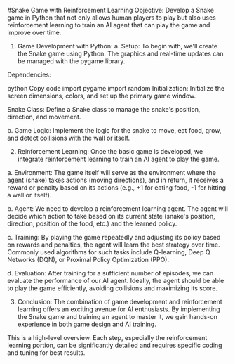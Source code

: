 #Snake Game with Reinforcement Learning
Objective: Develop a Snake game in Python that not only allows human players to play but also uses reinforcement learning to train an AI agent that can play the game and improve over time.

1. Game Development with Python:
a. Setup:
To begin with, we'll create the Snake game using Python. The graphics and real-time updates can be managed with the pygame library.

Dependencies:

python
Copy code
import pygame
import random
Initialization:
Initialize the screen dimensions, colors, and set up the primary game window.

Snake Class:
Define a Snake class to manage the snake's position, direction, and movement.

b. Game Logic:
Implement the logic for the snake to move, eat food, grow, and detect collisions with the wall or itself.

2. Reinforcement Learning:
Once the basic game is developed, we integrate reinforcement learning to train an AI agent to play the game.

a. Environment:
The game itself will serve as the environment where the agent (snake) takes actions (moving directions), and in return, it receives a reward or penalty based on its actions (e.g., +1 for eating food, -1 for hitting a wall or itself).

b. Agent:
We need to develop a reinforcement learning agent. The agent will decide which action to take based on its current state (snake's position, direction, position of the food, etc.) and the learned policy.

c. Training:
By playing the game repeatedly and adjusting its policy based on rewards and penalties, the agent will learn the best strategy over time. Commonly used algorithms for such tasks include Q-learning, Deep Q Networks (DQN), or Proximal Policy Optimization (PPO).

d. Evaluation:
After training for a sufficient number of episodes, we can evaluate the performance of our AI agent. Ideally, the agent should be able to play the game efficiently, avoiding collisions and maximizing its score.

3. Conclusion:
The combination of game development and reinforcement learning offers an exciting avenue for AI enthusiasts. By implementing the Snake game and training an agent to master it, we gain hands-on experience in both game design and AI training.

This is a high-level overview. Each step, especially the reinforcement learning portion, can be significantly detailed and requires specific coding and tuning for best results.

